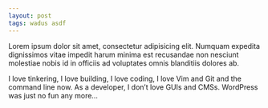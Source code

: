 ```yaml
---
layout: post
tags: wadus asdf
---
```

Lorem ipsum dolor sit amet, consectetur adipisicing elit. Numquam expedita dignissimos vitae impedit harum minima est recusandae non nesciunt molestiae nobis id in officiis ad voluptates omnis blanditiis dolores ab.


I love tinkering, I love building, I love coding, I love Vim and Git and the command line now. As a developer, I don’t love GUIs and CMSs. WordPress was just no fun any more…


